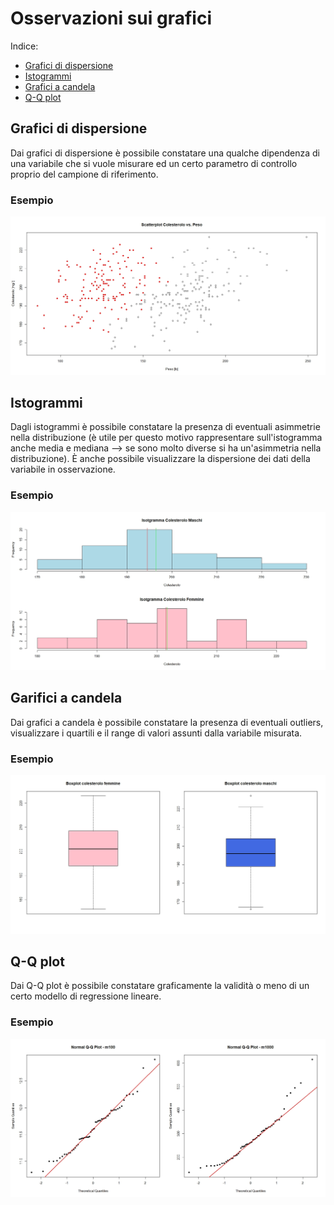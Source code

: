 # Osservazioni sui grafici
Indice:
- [Grafici di dispersione](Formulario_funzionale.md#Grafici-di-dispersione)
- [Istogrammi](Formulario_funzionale.md#Istogrammi)
- [Grafici a candela](Formulario_funzionale.md#Grafici-a-candela)
- [Q-Q plot](Formulario_funzionale.md#Q-Q-plot)

## Grafici di dispersione
Dai grafici di dispersione è possibile constatare una qualche dipendenza di una variabile che si vuole misurare ed un certo parametro di controllo proprio del campione di riferimento.

### Esempio
<div align="center"><img src="img/Colesterolo_dispersione.jpeg"/></div>

## Istogrammi
Dagli istogrammi è possibile constatare la presenza di eventuali asimmetrie nella distribuzione (è utile per questo motivo rappresentare sull'istogramma anche media e mediana --> se sono molto diverse si ha un'asimmetria nella distribuzione). È anche possibile visualizzare la dispersione dei dati della variabile in osservazione.

### Esempio
<div align="center"><img src="img/Colesterolo_istogramma.jpeg"/></div>

## Garifici a candela
Dai grafici a candela è possibile constatare la presenza di eventuali outliers, visualizzare i quartili e il range di valori assunti dalla variabile misurata.

### Esempio
<div align="center"><img src="img/Colesterolo_boxplot.jpeg"/></div>

## Q-Q plot
Dai Q-Q plot è possibile constatare graficamente la validità o meno di un certo modello di regressione lineare.

### Esempio
<div align="center"><img src="img/Q-Q.jpeg"/></div>
